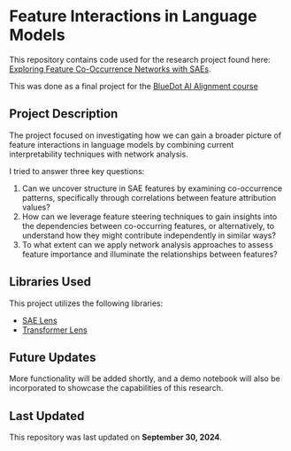 # Feature Interactions in Language Models

This repository contains code used for the research project found here: [Exploring Feature Co-Occurrence Networks with SAEs](https://owenparsons.github.io/saes/).

This was done as a final project for the [BlueDot AI Alignment course](https://aisafetyfundamentals.com/alignment/)

## Project Description

The project focused on investigating how we can gain a broader picture of feature interactions in language models by combining current interpretability techniques with network analysis.

I tried to answer three key questions:

1. Can we uncover structure in SAE features by examining co-occurrence patterns, specifically through correlations between feature attribution values?
2. How can we leverage feature steering techniques to gain insights into the dependencies between co-occurring features, or alternatively, to understand how they might contribute independently in similar ways?
3. To what extent can we apply network analysis approaches to assess feature importance and illuminate the relationships between features?

## Libraries Used

This project utilizes the following libraries:
- [SAE Lens](https://github.com/yourusername/sae-lens)
- [Transformer Lens](https://github.com/yourusername/transformer-lens)

## Future Updates

More functionality will be added shortly, and a demo notebook will also be incorporated to showcase the capabilities of this research.

## Last Updated

This repository was last updated on **September 30, 2024**.
